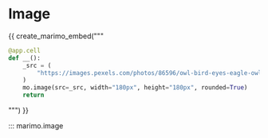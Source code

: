 # Image

{{ create_marimo_embed("""

```python
@app.cell
def __():
    _src = (
        "https://images.pexels.com/photos/86596/owl-bird-eyes-eagle-owl-86596.jpeg"
    )
    mo.image(src=_src, width="180px", height="180px", rounded=True)
    return
```

""") }}

::: marimo.image

